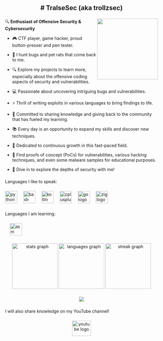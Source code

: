<h2 align="center"># TralseSec (aka trollzsec)</h2>

###

<img align="right" height="200" src="https://i.giphy.com/CuuSHzuc0O166MRfjt.webp"  />

###

🔍 **Enthusiast of Offensive Security & Cybersecurity**  
- 🎮 CTF player, game hacker, proud button-presser and pen tester.  
- 🐀 I hunt bugs and pet rats that come back to me.
- 🔍 Explore my projects to learn more, especially about the offensive coding aspects of security and vulnerabilities.  

- 💻 Passionate about uncovering intriguing bugs and vulnerabilities.  
- ⚡ Thrill of writing exploits in various languages to bring findings to life.  

- 🤝 Committed to sharing knowledge and giving back to the community that has fueled my learning.  
- 📚 Every day is an opportunity to expand my skills and discover new techniques.  
- 🚀 Dedicated to continuous growth in this fast-paced field.  

- 📜 Find proofs of concept (PoCs) for vulnerabilities, various hacking techniques, and even some malware samples for educational purposes.  
- 🌊 Dive in to explore the depths of security with me!

###

<p align="left">Languages I like to speak:</p>

###

<div align="left">
  <img src="https://cdn.jsdelivr.net/gh/devicons/devicon/icons/python/python-original.svg" height="40" alt="python logo"  />
  <img width="12" />
  <img src="https://cdn.jsdelivr.net/gh/devicons/devicon/icons/bash/bash-original.svg" height="40" alt="bash logo"  />
  <img width="12" />
  <img src="https://cdn.jsdelivr.net/gh/devicons/devicon/icons/kotlin/kotlin-original.svg" height="40" alt="kotlin logo"  />
  <img width="12" />
  <img src="https://cdn.jsdelivr.net/gh/devicons/devicon/icons/cplusplus/cplusplus-original.svg" height="40" alt="cplusplus logo"  />
  <img width="12" />
  <img src="https://cdn.jsdelivr.net/gh/devicons/devicon/icons/go/go-original.svg" height="40" alt="go logo"  />
  <img width="12" />
  <img src="https://cdn.jsdelivr.net/gh/devicons/devicon/icons/zig/zig-original.svg" height="40" alt="zig logo" />
</div>

###

<p align="left">Languages I am learning:</p>

###

<div align="left">
  <img width="12" />
  <img src="https://img.icons8.com/?size=40&id=gVK745a4Vaur" height="40" alt="asm logo"  />
</div>

###

<div align="center">
  <img src="https://automatically-update-most-used-langauges-on-profile-readme-d3vd.vercel.app/api?username=TralseDev&hide_title=false&hide_rank=false&show_icons=true&include_all_commits=true&count_private=true&disable_animations=false&theme=midnight-purple&locale=en&hide_border=true" height="150" alt="stats graph"  />
  <img src="https://automatically-update-most-used-langauges-on-profile-readme-d3vd.vercel.app/api/top-langs?layout=compact&locale=en&username=TralseDev&card_width=320&hide_title=false&hide_border=true&theme=midnight-purple&langs_count=5&hide=html,css,shell,sage,m4,cuda" height="150" alt="languages graph"  />
  <img src="https://streak-stats.demolab.com/?user=TralseDev&locale=en&theme=midnight-purple&hide_border=true&border_radius=5&mode=daily" height="150" alt="streak graph"  />
</div>

###

<div align="center">
  <img src="https://visitor-badge.laobi.icu/badge?page_id=TralseDev.TralseDev&"  />
</div>

###

<p align="left">I will also share knowledge on my YouTube channel!</p>

###

<div align="center">
  <a href="https://www.youtube.com/@TralseSec" target="_blank">
    <img src="https://raw.githubusercontent.com/maurodesouza/profile-readme-generator/master/src/assets/icons/social/youtube/default.svg" width="62" height="50" alt="youtube logo"  />
  </a>
</div>

###

<!--<img src="https://raw.githubusercontent.com/TralseDev/TralseDev/output/snake.svg" alt="Snake animation" />-->

###
